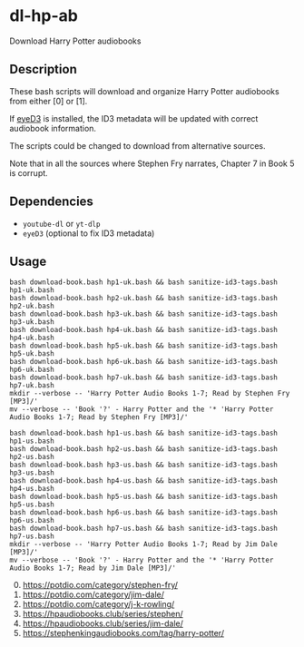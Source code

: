 # dl-hp-ab
Download Harry Potter audiobooks

## Description

These bash scripts will download and organize Harry Potter audiobooks from either [0] or [1].

If [eyeD3](https://eyed3.readthedocs.io/en/latest/) is installed, the ID3 metadata will be updated with correct audiobook information.

The scripts could be changed to download from alternative sources.

Note that in all the sources where Stephen Fry narrates, Chapter 7 in Book 5 is corrupt.

## Dependencies

* `youtube-dl` or `yt-dlp`
* `eyeD3` (optional to fix ID3 metadata)

## Usage

```
bash download-book.bash hp1-uk.bash && bash sanitize-id3-tags.bash hp1-uk.bash
bash download-book.bash hp2-uk.bash && bash sanitize-id3-tags.bash hp2-uk.bash
bash download-book.bash hp3-uk.bash && bash sanitize-id3-tags.bash hp3-uk.bash
bash download-book.bash hp4-uk.bash && bash sanitize-id3-tags.bash hp4-uk.bash
bash download-book.bash hp5-uk.bash && bash sanitize-id3-tags.bash hp5-uk.bash
bash download-book.bash hp6-uk.bash && bash sanitize-id3-tags.bash hp6-uk.bash
bash download-book.bash hp7-uk.bash && bash sanitize-id3-tags.bash hp7-uk.bash
mkdir --verbose -- 'Harry Potter Audio Books 1-7; Read by Stephen Fry [MP3]/'
mv --verbose -- 'Book '?' - Harry Potter and the '* 'Harry Potter Audio Books 1-7; Read by Stephen Fry [MP3]/'

bash download-book.bash hp1-us.bash && bash sanitize-id3-tags.bash hp1-us.bash
bash download-book.bash hp2-us.bash && bash sanitize-id3-tags.bash hp2-us.bash
bash download-book.bash hp3-us.bash && bash sanitize-id3-tags.bash hp3-us.bash
bash download-book.bash hp4-us.bash && bash sanitize-id3-tags.bash hp4-us.bash
bash download-book.bash hp5-us.bash && bash sanitize-id3-tags.bash hp5-us.bash
bash download-book.bash hp6-us.bash && bash sanitize-id3-tags.bash hp6-us.bash
bash download-book.bash hp7-us.bash && bash sanitize-id3-tags.bash hp7-us.bash
mkdir --verbose -- 'Harry Potter Audio Books 1-7; Read by Jim Dale [MP3]/'
mv --verbose -- 'Book '?' - Harry Potter and the '* 'Harry Potter Audio Books 1-7; Read by Jim Dale [MP3]/'
```

0. https://potdio.com/category/stephen-fry/
0. https://potdio.com/category/jim-dale/
0. https://potdio.com/category/j-k-rowling/
0. https://hpaudiobooks.club/series/stephen/
0. https://hpaudiobooks.club/series/jim-dale/
0. https://stephenkingaudiobooks.com/tag/harry-potter/
